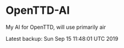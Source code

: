 # OpenTTD-AI
My AI for OpenTTD, will use primarily air

Latest backup: Sun Sep 15 11:48:01 UTC 2019
